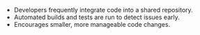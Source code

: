    - Developers frequently integrate code into a shared repository.
   - Automated builds and tests are run to detect issues early.
   - Encourages smaller, more manageable code changes.